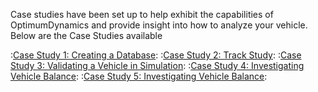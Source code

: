 Case studies have been set up to help exhibit the capabilities of OptimumDynamics and provide insight into how to analyze your vehicle.  Below are the Case Studies available

:[Case Study 1: Creating a Database](Case_Study_1_Create_a_Database/1_Case_1.md):
:[Case Study 2: Track Study](Case_Study_2_Track_Study/1_Case_2.md):
:[Case Study 3: Validating a Vehicle in Simulation](Case_Study_3_Validate_Vehicle/1_Case_3.md):
:[Case Study 4: Investigating Vehicle Balance](Case_Study_4_Vehicle_Balance/1_Case_4.md):
:[Case Study 5: Investigating Vehicle Balance](Case_Study_5_Aero_Balance/1_Case_5.md):
